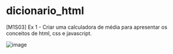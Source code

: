 # dicionario_html
[M1S03] Ex 1 - Criar uma calculadora de média para apresentar os conceitos de html, css e javascript.

![image](https://github.com/user-attachments/assets/e8f07f16-19e3-47fe-b2f3-b9ad29a66af5)
